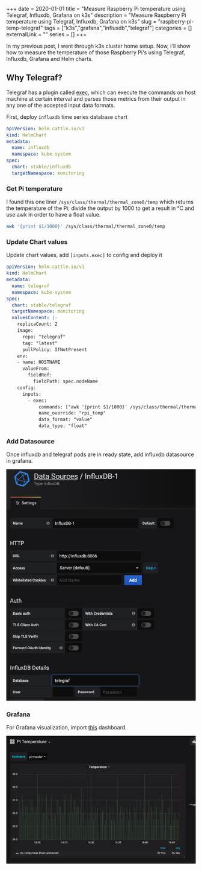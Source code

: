 +++ 
date = 2020-01-01
title = "Measure Raspberry Pi temperature using Telegraf, Influxdb, Grafana on k3s"
description = "Measure Raspberry Pi temperature using Telegraf, Influxdb, Grafana on k3s"
slug = "raspberry-pi-temp-telegraf" 
tags = ["k3s","grafana","influxdb","telegraf"]
categories = []
externalLink = ""
series = []
+++

In my previous post, I went through k3s cluster home setup. Now, i'll show how to measure the temperature of those Raspberry Pi's using Telegraf, Influxdb, Grafana and Helm charts.

## Why Telegraf?

Telegraf has a plugin called [exec](https://github.com/influxdata/telegraf/tree/master/plugins/inputs/exec), which can execute the commands on host machine at certain interval and parses those metrics from their output in any one of the accepted input data formats.

First, deploy `influxdb` time series database chart

```yaml
apiVersion: helm.cattle.io/v1
kind: HelmChart
metadata:
  name: influxdb
  namespace: kube-system
spec:
  chart: stable/influxdb
  targetNamespace: monitoring
```

### Get Pi temperature

I found this one liner `/sys/class/thermal/thermal_zone0/temp` which returns the temperature of the Pi; divide the output by 1000 to get a result in °C and use awk in order to have a float value.

```bash
awk '{print $1/1000}' /sys/class/thermal/thermal_zone0/temp
```

### Update Chart values

Update chart values, add `[inputs.exec]` to config and deploy it

```yaml
apiVersion: helm.cattle.io/v1
kind: HelmChart
metadata:
  name: telegraf
  namespace: kube-system
spec:
  chart: stable/telegraf
  targetNamespace: monitoring
  valuesContent: |-
    replicaCount: 2
    image:
      repo: "telegraf"
      tag: "latest"
      pullPolicy: IfNotPresent
    env:
    - name: HOSTNAME
      valueFrom:
        fieldRef:
          fieldPath: spec.nodeName
    config:
      inputs:
        - exec:
            commands: ["awk '{print $1/1000}' /sys/class/thermal/thermal_zone0/temp"]
            name_override: "rpi_temp"
            data_format: "value"
            data_type: "float"
```

### Add Datasource

Once influxdb and telegraf pods are in ready state, add influxdb datasource in grafana.

![Traefik UI](influxdb.png)

### Grafana

For Grafana visualization, import [this](https://gist.github.com/Vikaspogu/b2d2f04e3102d65deb1ce6913f126e57) dashboard.

![Traefik UI](pi-temp-grafana.png)
